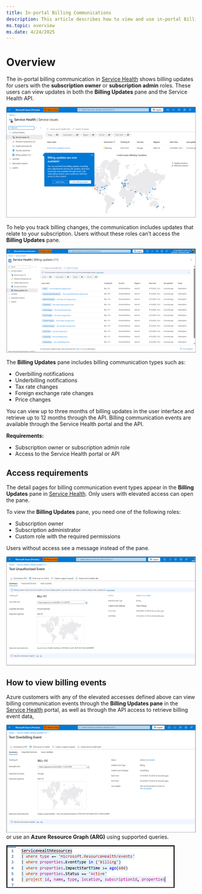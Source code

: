```yaml
---
title: In-portal Billing Communications
description: This article describes how to view and use in-portal Billing communications
ms.topic: overview
ms.date: 4/24/2025
---
```


# Overview

The in-portal billing communication in [Service Health](service-health-overview.md) shows billing updates for users with the **subscription owner** or **subscription admin** roles. These users can view updates in both the **Billing Updates** pane and the Service Health API.

![Screenshot of in-portal billing main pane](./media/billing-elevated-access/in-portal-billing-main.png "main pane.")

To help you track billing changes, the communication includes updates that relate to your subscription. Users without these roles can’t access the **Billing Updates** pane.

![Screenshot of in-portal billing main pane with more information](./media/billing-elevated-access/in-portal-billing-2.png "billing communication events.")

The **Billing Updates** pane includes billing communication types such as:

- Overbilling notifications
- Underbilling notifications
- Tax rate changes
- Foreign exchange rate changes
- Price changes

You can view up to three months of billing updates in the user interface and retrieve up to 12 months through the API. Billing communication events are available through the Service Health portal and the API.

**Requirements:**

- Subscription owner or subscription admin role
- Access to the Service Health portal or API



## Access requirements

The detail pages for billing communication event types appear in the **Billing Updates** pane in [Service Health](service-health-overview.md). Only users with elevated access can open the pane.

To view the **Billing Updates** pane, you need one of the following roles:

- Subscription owner
- Subscription administrator
- Custom role with the required permissions

Users without access see a message instead of the pane.

![Screenshot of in-portal billing access](./media/billing-elevated-access/in-portal-billing-access.png "no access to event details.")

## How to view billing events

Azure customers with any of the elevated accesses defined above can view billing communication events through the **Billing Updates pane**  in the [Service Health](service-health-overview.md) portal, as well as through the API access to retrieve billing event data,
  
  ![Screenshot of the in-portal billing details](./media/billing-elevated-access/in-portal-billing-details.png "billing event details.")
or use an **Azure Resource Graph (ARG)** using supported queries.
  
  ![Screenshot of the in-portal billing argument query](./media/billing-elevated-access/in-portal-billing-argquery.png "sample ARG query")
